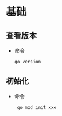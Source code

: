 # 基础

## 查看版本

+ 命令

  ```shell
  go version
  ```

## 初始化

+ 命令

  ```shell
   go mod init xxx
  ```

